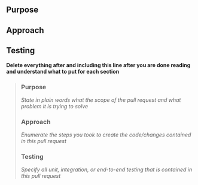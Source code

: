 ## Purpose

## Approach

## Testing

**Delete everything after and including this line after you are done reading and understand what to put for each section**

>### Purpose
>
>*State in plain words what the scope of the pull request and what problem it is trying to solve*
>
>### Approach
>
>*Enumerate the steps you took to create the code/changes contained in this pull request*
>
>### Testing
>
>*Specify all unit, integration, or end-to-end testing that is contained in this pull request*
>